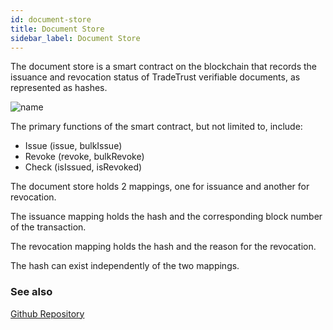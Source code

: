 ```yaml
---
id: document-store
title: Document Store
sidebar_label: Document Store
---
```


The document store is a smart contract on the blockchain that records the issuance and revocation status of TradeTrust verifiable documents, as represented as hashes.

![name](/docs/topics/introduction/verifiable-documents/document-store.png)

The primary functions of the smart contract, but not limited to, include:

- Issue (issue, bulkIssue)
- Revoke (revoke, bulkRevoke)
- Check (isIssued, isRevoked)

The document store holds 2 mappings, one for issuance and another for revocation.

The issuance mapping holds the hash and the corresponding block number of the transaction.

The revocation mapping holds the hash and the reason for the revocation.

The hash can exist independently of the two mappings.

### See also

[Github Repository](https://github.com/TradeTrust/document-store/)
